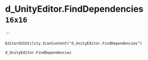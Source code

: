 # d_UnityEditor.FindDependencies `16x16`
<img src="/img/d_UnityEditor.FindDependencies.png" width=16 height=16>

``` CSharp
EditorGUIUtility.IconContent("d_UnityEditor.FindDependencies")
```
```
d_UnityEditor.FindDependencies
```

